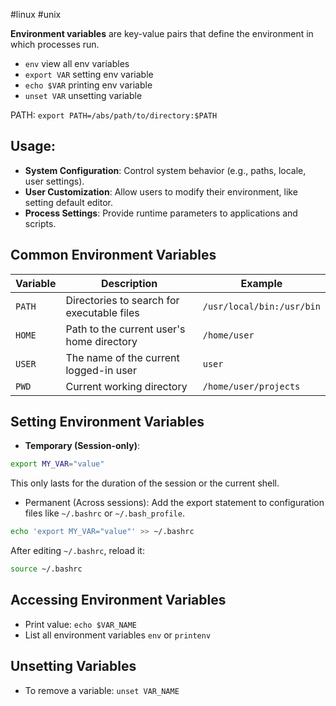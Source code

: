#linux #unix 

**Environment variables** are key-value pairs that define the environment in which processes run.

- `env` view all env variables
- `export VAR` setting env variable
- `echo $VAR` printing env variable
- `unset VAR` unsetting variable

PATH: `export PATH=/abs/path/to/directory:$PATH`

## Usage:

- **System Configuration**: Control system behavior (e.g., paths, locale, user settings).
- **User Customization**: Allow users to modify their environment, like setting default editor.
- **Process Settings**: Provide runtime parameters to applications and scripts.

## Common Environment Variables

| Variable | Description                                | Example                   |
| -------- | ------------------------------------------ | ------------------------- |
| `PATH`   | Directories to search for executable files | `/usr/local/bin:/usr/bin` |
| `HOME`   | Path to the current user's home directory  | `/home/user`              |
| `USER`   | The name of the current logged-in user     | `user`                    |
| `PWD`    | Current working directory                  | `/home/user/projects`     |

## Setting Environment Variables

- **Temporary (Session-only)**:

```bash
export MY_VAR="value"
```

This only lasts for the duration of the session or the current shell.

- Permanent (Across sessions): Add the export statement to configuration files like `~/.bashrc` or `~/.bash_profile`.

```bash
echo 'export MY_VAR="value"' >> ~/.bashrc
```

After editing `~/.bashrc`, reload it:

```bash
source ~/.bashrc
```

## Accessing Environment Variables

- Print value: `echo $VAR_NAME`
- List all environment variables `env` or `printenv`

## Unsetting Variables

- To remove a variable: `unset VAR_NAME`
